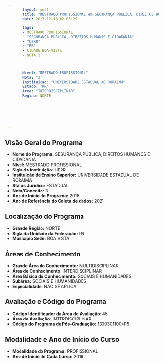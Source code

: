 ```yaml
---
        layout: post
        title: "MESTRADO PROFISSIONAL em SEGURANÇA PÚBLICA, DIREITOS HUMANOS E CIDADANIA na UERR  "
        date: 2023-12-18 02:05:29
     
        tags:
        - MESTRADO PROFISSIONAL
        - "SEGURANÇA-PÚBLICA,-DIREITOS-HUMANOS-E-CIDADANIA"
        - "UERR"
        - "RR"
        - CIDADE:BOA-VISTA
        - NOTA:3
        
       

        Nivel: "MESTRADO PROFISSIONAL"
        Nota: "3"
        Instituicao: "UNIVERSIDADE ESTADUAL DE RORAIMA"
        Estado: "RR"
        Area: "INTERDISCIPLINAR"
        Regiao: NORTE
        
        
        
        
        
        
---
```

## Visão Geral do Programa
- **Nome do Programa:** SEGURANÇA PÚBLICA, DIREITOS HUMANOS E CIDADANIA
- **Nível:** MESTRADO PROFISSIONAL
- **Sigla da Instituição:** UERR
- **Instituição de Ensino Superior:** UNIVERSIDADE ESTADUAL DE RORAIMA
- **Status Jurídico:** ESTADUAL
- **Nota/Conceito:** 3
- **Ano de Início do Programa:** 2016
- **Ano de Referência do Coleta de dados:** 2021

## Localização do Programa
- **Grande Região:** NORTE
- **Sigla da Unidade da Federação:** RR
- **Município Sede:** BOA VISTA

## Áreas de Conhecimento
- **Grande Área do Conhecimento:** MULTIDISCIPLINAR
- **Área de Conhecimento:** INTERDISCIPLINAR
- **Área Básica do Conhecimento:** SOCIAIS E HUMANIDADES
- **Subárea:** SOCIAIS E HUMANIDADES
- **Especialidade:** NÃO SE APLICA

## Avaliação e Código do Programa
- **Código Identificador da Área de Avaliação:** 45
- **Área de Avaliação:** INTERDISCIPLINAR
- **Código do Programa de Pós-Graduação:** 13003011004P5


## Modalidade e Ano de Início do Curso
- **Modalidade do Programa:** PROFISSIONAL
- **Ano de Início de Cada Curso:** 2016

